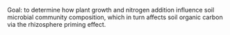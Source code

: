 Goal: to determine how plant growth and nitrogen addition influence soil microbial community composition, which in turn affects soil organic carbon via the rhizosphere priming effect.

